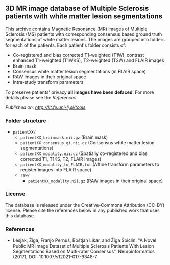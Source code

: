 ## 3D MR image database of Multiple Sclerosis patients with white matter lesion segmentations



This archive contains Magnetic Resonance (MR) images of Multiple 
Sclerosis (MS) patients with corresponding consensus based ground
truth segmentations of white matter lesions. The images are grouped 
into folders for each of the patients. Each patient's folder consists of:

- Co-registered and bias corrected T1-weighted (T1W), contrast enhanced T1-weighted (T1WKS), T2-weighted (T2W) and FLAIR images 
- Brain mask 
- Consensus white matter lesion segmentations (in FLAIR space)
- RAW images in their original space 
- Intra-study transform parameters

To preserve patients' privacy **all images have been defaced**. 
For more details please see the *References*.

*Published on: http://lit.fe.uni-lj.si/tools*



### Folder structure ###

- `patientXX/`
    - `patientXX_brainmask.nii.gz` (Brain mask)
    - `patientXX_consensus_gt.nii.gz` (Consensus white matter lesion segmentations)
    - `patientXX_modality.nii.gz` (Spatially co-registered and bias corrected T1, T1KS, T2, FLAIR images)
    - `patientXX_modality_to_FLAIR.txt` (Affine transform parameters to register images into FLAIR space)
    - `raw/`
        - `patientXX_modality.nii.gz` (RAW images in their original space)



### License ###

The database is released under the Creative-Commons Attribution (CC-BY) license. Please cite the references below in any published work that uses this database.



### References ###

- Lesjak, Žiga, Franjo Pernuš, Boštjan Likar, and  Žiga Špiclin. "A Novel Public MR Image Dataset of Multiple Sclerosis Patients With Lesion Segmentations Based on Multi-rater Consensus", Neuroinformatics (2017), DOI: 10.1007/s12021-017-9348-7
